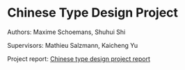 # Chinese Type Design Project

Authors: Maxime Schoemans, Shuhui Shi

Supervisors: Mathieu Salzmann, Kaicheng Yu

Project report: [Chinese type design project report](Type_design_project_report.pdf)
